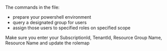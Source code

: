 The commands in the file:
- prepare your powershell environment
- query a designated group for users
- assign those users to specified roles on specified scope

Make sure you enter your SubscriptionId, TenantId, Resource Group Name, Resource Name and update the rolemap
